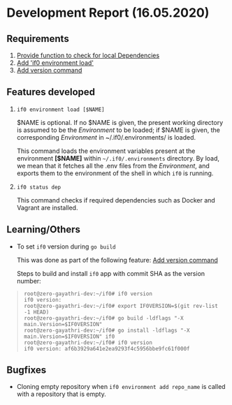 
# Development Report (16.05.2020)

## Requirements
1. [Provide function to check for local Dependencies](https://gitlab.com/peter.saarland/if0/-/issues/5) 
2. [Add 'if0 environment load'](https://gitlab.com/peter.saarland/if0/-/issues/12)
3. [Add version command](https://gitlab.com/peter.saarland/if0/-/issues/10)

## Features developed
1. `if0 environment load [$NAME]`

    $NAME is optional. If no $NAME is given, the present working directory is assumed to be the *Environment* to be loaded; if $NAME is given, the corresponding *Environment* in ~/.if0/.environments/ is loaded.
    
    This command loads the environment variables present at the environment **[$NAME]** within `~/.if0/.environments` directory. By load, we mean that it fetches all the .env files from the *Environment*, and exports them to the environment of the shell in which `if0` is running.

2. `if0 status dep`

    This command checks if required dependencies such as Docker and Vagrant are installed.
    
## Learning/Others
* To set `if0` version during `go build`

    This was done as part of the following feature: [Add version command](https://gitlab.com/peter.saarland/if0/-/issues/10)
    
    Steps to build and install `if0` app with commit SHA as the version number:

>     root@zero-gayathri-dev:~/if0# if0 version
>     if0 version:
>     root@zero-gayathri-dev:~/if0# export IF0VERSION=$(git rev-list -1 HEAD)
>     root@zero-gayathri-dev:~/if0# go build -ldflags "-X main.Version=$IF0VERSION"
>     root@zero-gayathri-dev:~/if0# go install -ldflags "-X main.Version=$IF0VERSION" if0
>     root@zero-gayathri-dev:~/if0# if0 version
>     if0 version: af6b3929a641e2ea9293f4c5956bbe9fc61f000f


## Bugfixes
* Cloning empty repository when `if0 environment add repo_name` is called with a repository that is empty.